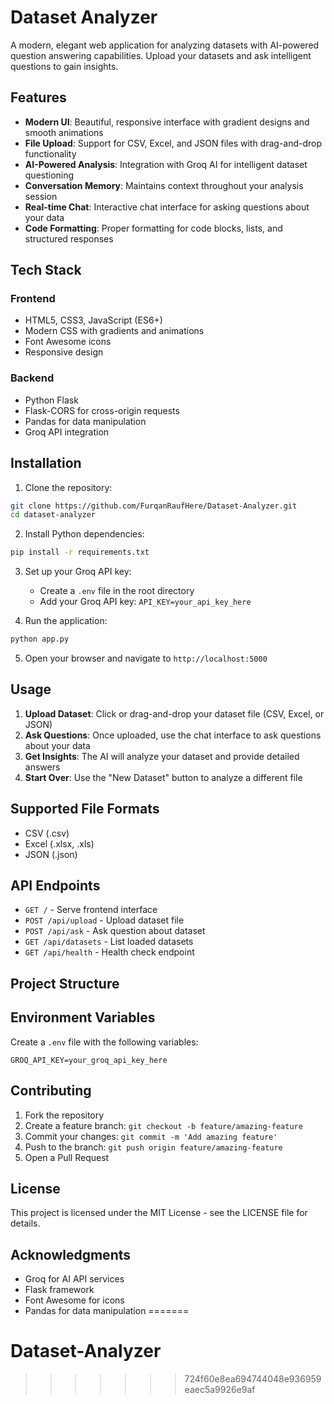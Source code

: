 # Dataset Analyzer

A modern, elegant web application for analyzing datasets with AI-powered question answering capabilities. Upload your datasets and ask intelligent questions to gain insights.

## Features

- **Modern UI**: Beautiful, responsive interface with gradient designs and smooth animations
- **File Upload**: Support for CSV, Excel, and JSON files with drag-and-drop functionality
- **AI-Powered Analysis**: Integration with Groq AI for intelligent dataset questioning
- **Conversation Memory**: Maintains context throughout your analysis session
- **Real-time Chat**: Interactive chat interface for asking questions about your data
- **Code Formatting**: Proper formatting for code blocks, lists, and structured responses

## Tech Stack

### Frontend
- HTML5, CSS3, JavaScript (ES6+)
- Modern CSS with gradients and animations
- Font Awesome icons
- Responsive design

### Backend
- Python Flask
- Flask-CORS for cross-origin requests
- Pandas for data manipulation
- Groq API integration

## Installation

1. Clone the repository:
```bash
git clone https://github.com/FurqanRaufHere/Dataset-Analyzer.git
cd dataset-analyzer
```

2. Install Python dependencies:
```bash
pip install -r requirements.txt
```

3. Set up your Groq API key:
   - Create a `.env` file in the root directory
   - Add your Groq API key: `API_KEY=your_api_key_here`

4. Run the application:
```bash
python app.py
```

5. Open your browser and navigate to `http://localhost:5000`

## Usage

1. **Upload Dataset**: Click or drag-and-drop your dataset file (CSV, Excel, or JSON)
2. **Ask Questions**: Once uploaded, use the chat interface to ask questions about your data
3. **Get Insights**: The AI will analyze your dataset and provide detailed answers
4. **Start Over**: Use the "New Dataset" button to analyze a different file

## Supported File Formats

- CSV (.csv)
- Excel (.xlsx, .xls)
- JSON (.json)

## API Endpoints

- `GET /` - Serve frontend interface
- `POST /api/upload` - Upload dataset file
- `POST /api/ask` - Ask question about dataset
- `GET /api/datasets` - List loaded datasets
- `GET /api/health` - Health check endpoint

## Project Structure



## Environment Variables

Create a `.env` file with the following variables:

```env
GROQ_API_KEY=your_groq_api_key_here
```

## Contributing

1. Fork the repository
2. Create a feature branch: `git checkout -b feature/amazing-feature`
3. Commit your changes: `git commit -m 'Add amazing feature'`
4. Push to the branch: `git push origin feature/amazing-feature`
5. Open a Pull Request

## License

This project is licensed under the MIT License - see the LICENSE file for details.

## Acknowledgments

- Groq for AI API services
- Flask framework
- Font Awesome for icons
- Pandas for data manipulation
=======
# Dataset-Analyzer
>>>>>>> 724f60e8ea694744048e936959eaec5a9926e9af
